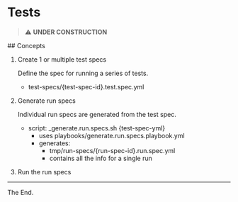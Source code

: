 # Tests

> :warning: **UNDER CONSTRUCTION**

## Concepts

1. Create 1 or multiple test specs

    Define the spec for running a series of tests.

    - test-specs/{test-spec-id}.test.spec.yml

2. Generate run specs

    Individual run specs are generated from the test spec.

    - script: _generate.run.specs.sh {test-spec-yml}
        - uses playbooks/generate.run.specs.playbook.yml
        - generates:
            - tmp/run-specs/{run-spec-id}.run.spec.yml
            - contains all the info for a single run

3. Run the run specs




---
The End.
